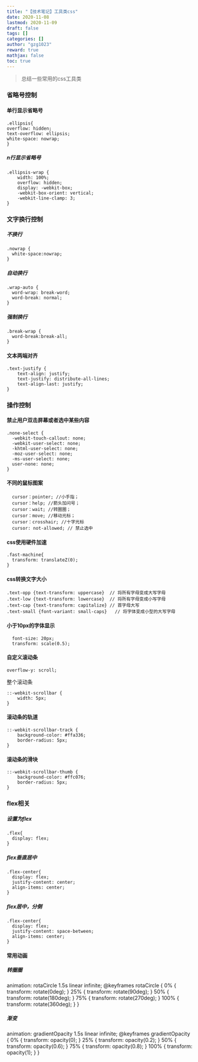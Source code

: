 ```yaml
---
title: "【技术笔记】工具类css"
date: 2020-11-08
lastmod: 2020-11-09
draft: false
tags: []
categories: []
author: "gzg1023"
reward: true
mathjax: false
toc: true
---
```


> 总结一些常用的css工具类
<!--more-->

### 省略号控制

#### 单行显示省略号

```
.ellipsis{
overflow: hidden;
text-overflow: ellipsis;
white-space: nowrap;
}
```

##### n行显示省略号

```
.ellipsis-wrap {
    width: 100%;
    overflow: hidden;
    display: -webkit-box; 
    -webkit-box-orient: vertical;   
    -webkit-line-clamp: 3;
}
```


### 文字换行控制

##### 不换行

```
.nowrap {
  white-space:nowrap;
}
```

##### 自动换行
```
.wrap-auto {
  word-wrap: break-word;
  word-break: normal;
}
```
##### 强制换行
```
.break-wrap {
  word-break:break-all;
}
```
#### 文本两端对齐
```
.text-justify {
    text-align: justify;
    text-justify: distribute-all-lines;  
    text-align-last: justify; 
}
```

### 操作控制

#### 禁止用户双击屏幕或者选中某些内容
```
.none-select {
  -webkit-touch-callout: none;
  -webkit-user-select: none;
  -khtml-user-select: none;
  -moz-user-select: none;
  -ms-user-select: none;
  user-none: none;
}
```

#### 不同的鼠标图案
```
  cursor：pointer; //小手指；
  cursor：help; //箭头加问号；
  cursor：wait; //转圈圈；
  cursor：move; //移动光标；
  cursor：crosshair; //十字光标
  cursor: not-allowed; // 禁止选中
```
#### css使用硬件加速
```
.fast-machine{
  transform: translateZ(0);
}
```

#### css转换文字大小
```
.text-opp {text-transform: uppercase}  // 将所有字母变成大写字母
.text-low {text-transform: lowercase}  // 将所有字母变成小写字母
.text-cap {text-transform: capitalize} // 首字母大写
.text-small {font-variant: small-caps}   // 将字体变成小型的大写字母
```
#### 小于10px的字体显示
```
  font-size: 20px;
  transform: scale(0.5);
```
#### 自定义滚动条
```
overflow-y: scroll;
```
整个滚动条
```
::-webkit-scrollbar {
    width: 5px;
}
```

#### 滚动条的轨道
```
::-webkit-scrollbar-track {
    background-color: #ffa336;
    border-radius: 5px;
}
```

#### 滚动条的滑块
```
::-webkit-scrollbar-thumb {
    background-color: #ffc076;
    border-radius: 5px;
}
```


### flex相关

##### 设置为flex
```
.flex{
  display: flex;
}
```
##### flex垂直居中
```
.flex-center{
  display: flex;
  justify-content: center;
  align-items: center;
}
```
##### flex居中，分侧
```
.flex-center{
  display: flex;
  justify-content: space-between;
  align-items: center;
}
```


#### 常用动画

##### 转圈圈
animation: rotaCircle 1.5s linear infinite;
@keyframes rotaCircle {
  0% {
    transform: rotate(0deg);
  }
  25% {
    transform: rotate(90deg);
  }
  50% {
    transform: rotate(180deg);
  }
  75% {
    transform: rotate(270deg);
  }
  100% {
    transform: rotate(360deg);
  }
}

##### 渐变

animation: gradientOpacity 1.5s linear infinite;
@keyframes gradientOpacity {
  0% {
    transform: opacity(0);
  }
  25% {
    transform: opacity(0.2);
  }
  50% {
    transform: opacity(0.6);
  }
  75% {
    transform: opacity(0.8);
  }
  100% {
    transform: opacity(1);
  }
}




